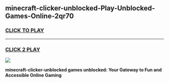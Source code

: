 
## minecraft-clicker-unblocked-Play-Unblocked-Games-Online-2qr70
<h3>
<a href="https://premium76.site?title=minecraft-clicker-unblocked&ref=25A">CLICK TO PLAY</a></h3>
<hr>

<h3>
<a href="https://premium76.site?title=minecraft-clicker-unblocked&ref=25A">CLICK 2 PLAY</a>
  
</h3>

<a href="https://premium76.site?title=minecraft-clicker-unblocked&ref=25A"><img src="https://clearcache.store/games.png"></a>


**minecraft-clicker-unblocked games unblocked: Your Gateway to Fun and Accessible Online Gaming**
